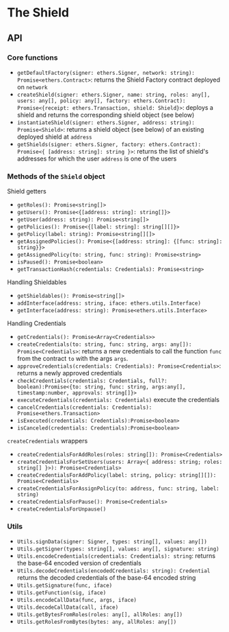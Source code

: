 # The Shield

## API

### Core functions

-   `getDefaultFactory(signer: ethers.Signer, network: string): Promise<ethers.Contract>`: returns the Shield Factory contract deployed on `network`
-   `createShield(signer: ethers.Signer, name: string, roles: any[], users: any[], policy: any[], factory: ethers.Contract): Promise<{receipt: ethers.Transaction, shield: Shield}>`: deploys a shield and returns the corresponding shield object (see below)
-   `instantiateShield(signer: ethers.Signer, address: string): Promise<Shield>`: returns a shield object (see below) of an existing deployed shield at `address`
-   `getShields(signer: ethers.Signer, factory: ethers.Contract): Promise<{ [address: string]: string }>`: returns the list of shield's addresses for which the user `address` is one of the users

### Methods of the `Shield` object

Shield getters

-   `getRoles(): Promise<string[]>`
-   `getUsers(): Promise<{[address: string]: string[]}>`
-   `getUser(address: string): Promise<string[]>`
-   `getPolicies(): Promise<{[label: string]: string[][]}>`
-   `getPolicy(label: string): Promise<string[][]>`
-   `getAssignedPolicies(): Promise<{[address: string]: {[func: string]: string}}>`
-   `getAssignedPolicy(to: string, func: string): Promise<string>`
-   `isPaused(): Promise<boolean>`
-   `getTransactionHash(credentials: Credentials): Promise<string>`

Handling Shieldables

-   `getShieldables(): Promise<string[]>`
-   `addInterface(address: string, iface: ethers.utils.Interface)`
-   `getInterface(address: string): Promise<ethers.utils.Interface>`

Handling Credentials

-   `getCredentials(): Promise<Array<Credentials>>`
-   `createCredentials(to: string, func: string, args: any[]): Promise<Credentials>`: returns a new credentials to call the function `func` from the contract `to` with the args `args`.
-   `approveCredentials(credentials: Credentials): Promise<Credentials>`: returns a newly approved credentials
-   `checkCredentials(credentials: Credentials, full?: boolean):Promise<{to: string, func: string, args:any[], timestamp:number, approvals: string[]}>`
-   `executeCredentials(credentials: Credentials)` execute the credentials
-   `cancelCredentials(credentials: Credentials): Promise<ethers.Transaction>`
-   `isExecuted(credentials: Credentials):Promise<boolean>`
-   `isCanceled(credentials: Credentials):Promise<boolean>`

`createCredentials` wrappers

-   `createCredentialsForAddRoles(roles: string[]): Promise<Credentials>`
-   `createCredentialsForSetUsers(users: Array<{ address: string; roles: string[] }>): Promise<Credentials>`
-   `createCredentialsForAddPolicy(label: string, policy: string[][]): Promise<Credentials>`
-   `createCredentialsForAssignPolicy(to: address, func: string, label: string)`
-   `createCredentialsForPause(): Promise<Credentials>`
-   `createCredentialsForUnpause()`

### Utils

-   `Utils.signData(signer: Signer, types: string[], values: any[])`
-   `Utils.getSigner(types: string[], values: any[], signature: string)`
-   `Utils.encodeCredentials(credentials: Credentials): string`: returns the base-64 encoded version of credentials
-   `Utils.decodeCredentials(encodedCredentials: string): Credential` returns the decoded credentials of the base-64 encoded string
-   `Utils.getSignature(func, iface)`
-   `Utils.getFunction(sig, iface)`
-   `Utils.encodeCallData(func, args, iface)`
-   `Utils.decodeCallData(call, iface)`
-   `Utils.getBytesFromRoles(roles: any[], allRoles: any[])`
-   `Utils.getRolesFromBytes(bytes: any, allRoles: any[])`

